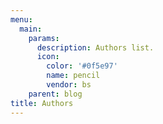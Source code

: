 ```yaml
---
menu:
  main:
    params:
      description: Authors list.
      icon:
        color: '#0f5e97'
        name: pencil
        vendor: bs
    parent: blog
title: Authors
---
```

